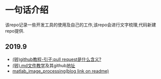# 一句话介绍
  
该repo记录一些开发工具的使用及自己的工作,该repo会进行文字梳理,代码新建repo提供.

## 2019.9
* [(转)github教程-引子:pull request是什么含义?](https://github.com/hanxinle/blog/blob/master/articles/github-what%20is%20pull%20request)
* [(转).md文件教学](https://blog.csdn.net/kaitiren/article/details/38513715)及其github[地址](https://github.com/guodongxiaren/README)
* [matlab_image_processing(blog link on readme)](https://github.com/hanxinle/matlab_image_processing)

